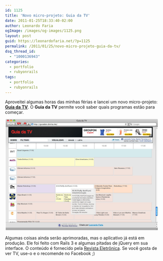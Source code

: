 ```yaml
---
id: 1125
title: 'Novo micro-projeto: Guia da TV'
date: 2011-01-25T18:33:40-02:00
author: Leonardo Faria
ogImage: /images/og-images/1125.png
layout: post
guid: https://leonardofaria.net/?p=1125
permalink: /2011/01/25/novo-micro-projeto-guia-da-tv/
dsq_thread_id:
  - "1000136943"
categories:
  - portfolio
  - rubyonrails
tags:
  - portfolio
  - rubyonrails
---
```

Aproveitei algumas horas das minhas férias e lancei um novo micro-projeto: **[Guia da TV](http://guiadatv.divirta.me)**. O **Guia da TV** permite você saber quais programas estão para começar.

<center>
  <a href="http://guiadatv.divirta.me"><img src="/wp-content/uploads/2011/01/guiadatv.jpg" width="500" /></a>
</center>

Algumas coisas ainda serão aprimoradas, mas o aplicativo já está em produção. Ele foi feito com Rails 3 e algumas pitadas de jQuery em sua interface. O conteúdo é fornecido pela [Revista Eletrônica](http://revistaeletronica.com.br/). Se você gosta de ver TV, use-o e o recomende no Facebook ;)
